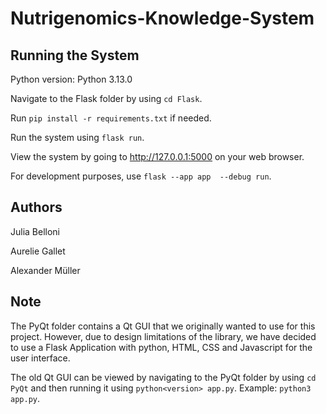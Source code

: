 # Nutrigenomics-Knowledge-System

## Running the System
Python version: Python 3.13.0

Navigate to the Flask folder by using `cd Flask`.

Run `pip install -r requirements.txt` if needed.

Run the system using `flask run`.

View the system by going to http://127.0.0.1:5000 on your web browser.

For development purposes, use `flask --app app  --debug run`.

## Authors
Julia Belloni

Aurelie Gallet

Alexander Müller

## Note
The PyQt folder contains a Qt GUI that we originally wanted to use for this project. However, due to design limitations of the library, we have decided to use a Flask Application with python, HTML, CSS and Javascript for the user interface.

The old Qt GUI can be viewed by navigating to the PyQt folder by using `cd PyQt` and then running it using `python<version> app.py`. Example: `python3 app.py`.
